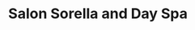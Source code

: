 ---
title: "Salon Sorella and Day Spa"
url: /lakefield/salon-sorella-and-day-spa/
shop: Kosmetik
---